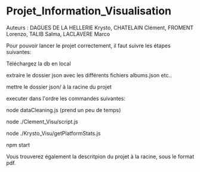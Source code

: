 # Projet_Information_Visualisation


Auteurs : DAGUES DE LA HELLERIE Krysto, CHATELAIN Clément, FROMENT Lorenzo, TALIB Salma, LACLAVERE Marco

Pour pouvoir lancer le projet correctement, il faut suivre les étapes suivantes:

Téléchargez la db en local

extraire le dossier json avec les différents fichiers albums.json etc..

mettre le dossier json/ à la racine du projet

executer dans l'ordre les commandes suivantes:

node dataCleaning.js (prend un peu de temps)

node ./Clement_Visu/script.js

node ./Krysto_Visu/getPlatformStats.js

npm start

Vous trouverez également la descritpion du projet à la racine, sous le format pdf.